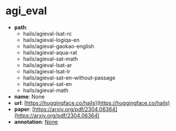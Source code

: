 
# agi_eval
+ **path**: 
    + hails/agieval-lsat-rc
    + hails/agieval-logiqa-en
    + hails/agieval-gaokao-english
    + hails/agieval-aqua-rat
    + hails/agieval-sat-math
    + hails/agieval-lsat-ar
    + hails/agieval-lsat-lr
    + hails/agieval-sat-en-without-passage
    + hails/agieval-sat-en
    + hails/agieval-math  
+ **name**: None 
+ **url**: [https://huggingface.co/hails](https://huggingface.co/hails)  
+ **paper**: [https://arxiv.org/pdf/2304.06364](https://arxiv.org/pdf/2304.06364)  
+ **annotation**: [None](None)
